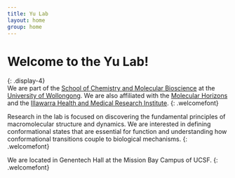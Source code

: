 ```yaml
---
title: Yu Lab 
layout: home
group: home
---
```


# Welcome to the Yu Lab!
{: .display-4}
<br>
We are part of the [School of Chemistry and Molecular Bioscience](https://www.uow.edu.au/science-medicine-health/schools-entities/school-of-chemistry-and-molecular-bioscience/) at the [University of Wollongong](https://www.uow.edu.au). We are also affiliated with the [Molecular Horizons](https://www.uow.edu.au/research-and-innovation/our-research/research-institutes-and-facilities/molecular-horizons/) and the [Illawarra Health and Medical Research Institute](https://www.ihmri.org.au/). 
{: .welcomefont}

Research in the lab is focused on discovering the fundamental principles of macromolecular structure and dynamics.  We are interested in defining conformational states that are essential for function and understanding how conformational transitions couple to biological mechanisms.
{: .welcomefont}

We are located in Genentech Hall at the Mission Bay Campus of UCSF.
{: .welcomefont}
